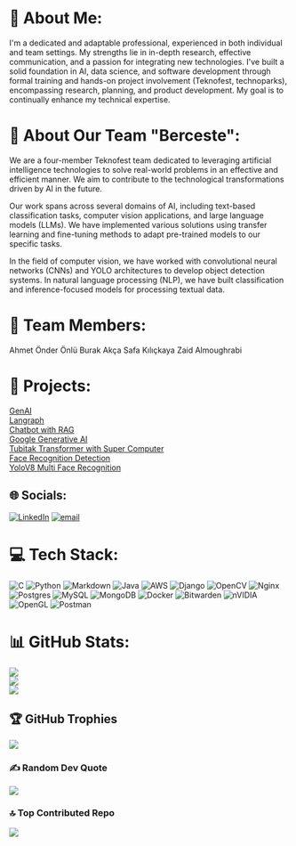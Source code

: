 # 💫 About Me:
I'm a dedicated and adaptable professional, experienced in both individual and team settings. My strengths lie in in-depth research, effective communication, and a passion for integrating new technologies. I've built a solid foundation in AI, data science, and software development through formal training and hands-on project involvement (Teknofest, technoparks), encompassing research, planning, and product development. My goal is to continually enhance my technical expertise.

# 💫 About Our Team "Berceste":
We are a four-member Teknofest team dedicated to leveraging artificial intelligence technologies to solve real-world problems in an effective and efficient manner. We aim to contribute to the technological transformations driven by AI in the future.

Our work spans across several domains of AI, including text-based classification tasks, computer vision applications, and large language models (LLMs). We have implemented various solutions using transfer learning and fine-tuning methods to adapt pre-trained models to our specific tasks.

In the field of computer vision, we have worked with convolutional neural networks (CNNs) and YOLO architectures to develop object detection systems. In natural language processing (NLP), we have built classification and inference-focused models for processing textual data.

# 💫 Team Members:
Ahmet Önder Önlü
Burak Akça
Safa Kılıçkaya
Zaid Almoughrabi

# 💫 Projects:
[GenAI](https://github.com/Burak-Akca/GenAI-Projects)<br>
[Langraph](https://github.com/Burak-Akca/Langraph-project)<br>
[Chatbot with RAG](https://github.com/Burak-Akca/Basic-React-Web-ChatbotWith_RAG)<br>
[Google Generative AI](https://github.com/Burak-Akca/Medical_Chatbot_With_GoogleGenerativeAI)<br>
[Tubitak Transformer with Super Computer](https://github.com/Ahmet-Onder-Onlu/tubitakTransformerwithSuperComputer)<br>
[Face Recognition Detection](https://github.com/Ahmet-Onder-Onlu/faceRecognitionDetection)<br>
[YoloV8 Multi Face Recognition](https://github.com/Ahmet-Onder-Onlu/YoloV8MultiFaceRecognition)<br>

## 🌐 Socials:
[![LinkedIn](https://img.shields.io/badge/LinkedIn-%230077B5.svg?logo=linkedin&logoColor=white)](https://linkedin.com/in/www.linkedin.com/in/ahmet-önder-önlü) [![email](https://img.shields.io/badge/Email-D14836?logo=gmail&logoColor=white)](mailto:onluahmetonder@gmail.com) 

# 💻 Tech Stack:
![C](https://img.shields.io/badge/c-%2300599C.svg?style=for-the-badge&logo=c&logoColor=white) ![Python](https://img.shields.io/badge/python-3670A0?style=for-the-badge&logo=python&logoColor=ffdd54) ![Markdown](https://img.shields.io/badge/markdown-%23000000.svg?style=for-the-badge&logo=markdown&logoColor=white) ![Java](https://img.shields.io/badge/java-%23ED8B00.svg?style=for-the-badge&logo=openjdk&logoColor=white) ![AWS](https://img.shields.io/badge/AWS-%23FF9900.svg?style=for-the-badge&logo=amazon-aws&logoColor=white) ![Django](https://img.shields.io/badge/django-%23092E20.svg?style=for-the-badge&logo=django&logoColor=white) ![OpenCV](https://img.shields.io/badge/opencv-%23white.svg?style=for-the-badge&logo=opencv&logoColor=white) ![Nginx](https://img.shields.io/badge/nginx-%23009639.svg?style=for-the-badge&logo=nginx&logoColor=white) ![Postgres](https://img.shields.io/badge/postgres-%23316192.svg?style=for-the-badge&logo=postgresql&logoColor=white) ![MySQL](https://img.shields.io/badge/mysql-4479A1.svg?style=for-the-badge&logo=mysql&logoColor=white) ![MongoDB](https://img.shields.io/badge/MongoDB-%234ea94b.svg?style=for-the-badge&logo=mongodb&logoColor=white) ![Docker](https://img.shields.io/badge/docker-%230db7ed.svg?style=for-the-badge&logo=docker&logoColor=white) ![Bitwarden](https://img.shields.io/badge/bitwarden-%23175DDC.svg?style=for-the-badge&logo=bitwarden&logoColor=white) ![nVIDIA](https://img.shields.io/badge/nVIDIA-%2376B900.svg?style=for-the-badge&logo=nVIDIA&logoColor=white) ![OpenGL](https://img.shields.io/badge/OpenGL-white?logo=OpenGL&style=for-the-badge) ![Postman](https://img.shields.io/badge/Postman-FF6C37?style=for-the-badge&logo=postman&logoColor=white)
# 📊 GitHub Stats:
![](https://github-readme-stats.vercel.app/api?username=Ahmet-Onder-Onlu&theme=radical&hide_border=false&include_all_commits=true&count_private=true)<br/>
![](https://nirzak-streak-stats.vercel.app/?user=Ahmet-Onder-Onlu&theme=radical&hide_border=false)<br/>
![](https://github-readme-stats.vercel.app/api/top-langs/?username=Ahmet-Onder-Onlu&theme=radical&hide_border=false&include_all_commits=true&count_private=true&layout=compact)

## 🏆 GitHub Trophies
![](https://github-profile-trophy.vercel.app/?username=Ahmet-Onder-Onlu&theme=radical&no-frame=false&no-bg=true&margin-w=4)

### ✍️ Random Dev Quote
![](https://quotes-github-readme.vercel.app/api?type=horizontal&theme=radical)

### 🔝 Top Contributed Repo
![](https://github-contributor-stats.vercel.app/api?username=Ahmet-Onder-Onlu&limit=5&theme=dark&combine_all_yearly_contributions=true)

<!-- Proudly created with GPRM ( https://gprm.itsvg.in ) -->

